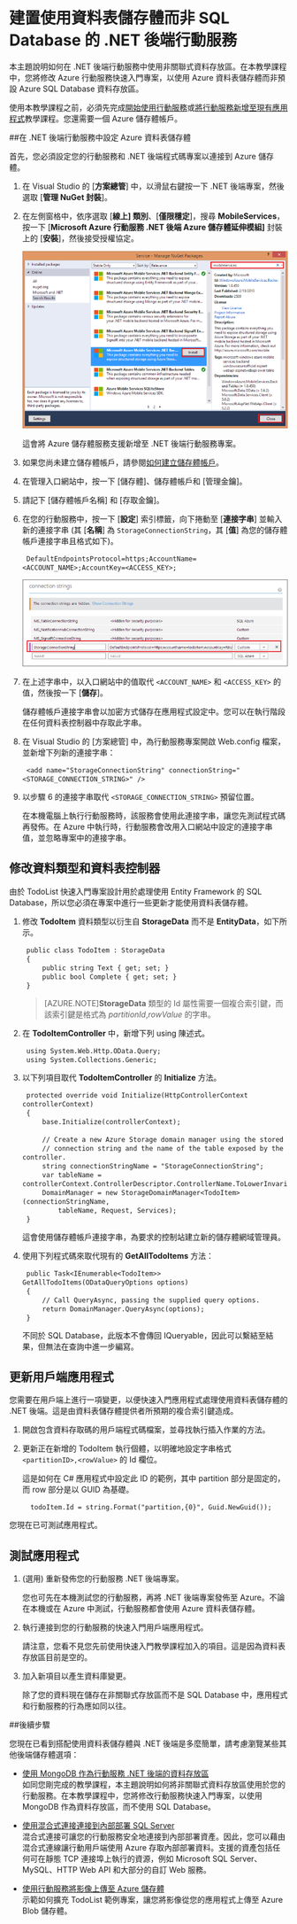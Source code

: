 <properties 
	pageTitle="建置使用資料表儲存體而非 SQL Database 的服務 | Azure 行動服務" 
	description="了解如何搭配 .NET 後端行動服務使用 Azure 資料表儲存體。" 
	services="mobile-services" 
	documentationCenter="" 
	authors="ggailey777" 
	manager="dwrede" 
	editor=""/>

<tags 
	ms.service="mobile-services" 
	ms.workload="mobile" 
	ms.tgt_pltfrm="na" 
	ms.devlang="multiple" 
	ms.topic="article" 
	ms.date="06/09/2015" 
	ms.author="glenga"/>

# 建置使用資料表儲存體而非 SQL Database 的 .NET 後端行動服務

本主題說明如何在 .NET 後端行動服務中使用非關聯式資料存放區。在本教學課程中，您將修改 Azure 行動服務快速入門專案，以使用 Azure 資料表儲存體而非預設 Azure SQL Database 資料存放區。

使用本教學課程之前，必須先完成[開始使用行動服務]或[將行動服務新增至現有應用程式]教學課程。您還需要一個 Azure 儲存體帳戶。

##在 .NET 後端行動服務中設定 Azure 資料表儲存體

首先，您必須設定您的行動服務和 .NET 後端程式碼專案以連接到 Azure 儲存體。

1. 在 Visual Studio 的 [**方案總管**] 中，以滑鼠右鍵按一下 .NET 後端專案，然後選取 [**管理 NuGet 封裝**]。

2. 在左側窗格中，依序選取 [**線上] 類別**、[**僅限穩定**]，搜尋 **MobileServices**，按一下 [**Microsoft Azure 行動服務 .NET 後端 Azure 儲存體延伸模組]** 封裝上的 [**安裝**]，然後接受授權協定。

  	![](./media/mobile-services-dotnet-backend-store-data-table-storage/mobile-add-storage-nuget-package-dotnet.png)

  	這會將 Azure 儲存體服務支援新增至 .NET 後端行動服務專案。

3. 如果您尚未建立儲存體帳戶，請參閱[如何建立儲存體帳戶](../storage-create-storage-account.md)。

4. 在管理入口網站中，按一下 [儲存體]、儲存體帳戶和 [管理金鑰]。

5. 請記下 [儲存體帳戶名稱] 和 [存取金鑰]。
 
6. 在您的行動服務中，按一下 [**設定**] 索引標籤，向下捲動至 [**連接字串**] 並輸入新的連接字串 (其 [**名稱**] 為 `StorageConnectionString`，其 [**值**] 為您的儲存體帳戶連接字串且格式如下)。

		DefaultEndpointsProtocol=https;AccountName=<ACCOUNT_NAME>;AccountKey=<ACCESS_KEY>;

	![](./media/mobile-services-dotnet-backend-store-data-table-storage/mobile-blob-storage-app-settings.png)

7. 在上述字串中，以入口網站中的值取代 `<ACCOUNT_NAME>` 和 `<ACCESS_KEY>` 的值，然後按一下 [**儲存**]。

	儲存體帳戶連接字串會以加密方式儲存在應用程式設定中。您可以在執行階段在任何資料表控制器中存取此字串。

8. 在 Visual Studio 的 [方案總管] 中，為行動服務專案開啟 Web.config 檔案，並新增下列新的連接字串：

		<add name="StorageConnectionString" connectionString="<STORAGE_CONNECTION_STRING>" />

9. 以步驟 6 的連接字串取代 `<STORAGE_CONNECTION_STRING>` 預留位置。

	在本機電腦上執行行動服務時，該服務會使用此連接字串，讓您先測試程式碼再發佈。在 Azure 中執行時，行動服務會改用入口網站中設定的連接字串值，並忽略專案中的連接字串。

## <a name="modify-service"></a>修改資料類型和資料表控制器

由於 TodoList 快速入門專案設計用於處理使用 Entity Framework 的 SQL Database，所以您必須在專案中進行一些更新才能使用資料表儲存體。

1. 修改 **TodoItem** 資料類型以衍生自 **StorageData** 而不是 **EntityData**，如下所示。

	    public class TodoItem : StorageData
	    {
	        public string Text { get; set; }
	        public bool Complete { get; set; }
	    }

	>[AZURE.NOTE]**StorageData** 類型的 Id 屬性需要一個複合索引鍵，而該索引鍵是格式為 *partitionId*,*rowValue* 的字串。

2. 在 **TodoItemController** 中，新增下列 using 陳述式。

		using System.Web.Http.OData.Query;
		using System.Collections.Generic;

3. 以下列項目取代 **TodoItemController** 的 **Initialize** 方法。

        protected override void Initialize(HttpControllerContext controllerContext)
        {
            base.Initialize(controllerContext);

            // Create a new Azure Storage domain manager using the stored 
            // connection string and the name of the table exposed by the controller.
            string connectionStringName = "StorageConnectionString";
            var tableName = controllerContext.ControllerDescriptor.ControllerName.ToLowerInvariant();
            DomainManager = new StorageDomainManager<TodoItem>(connectionStringName, 
                tableName, Request, Services);          
        }

	這會使用儲存體帳戶連接字串，為要求的控制站建立新的儲存體網域管理員。

3. 使用下列程式碼來取代現有的 **GetAllTodoItems** 方法：

		public Task<IEnumerable<TodoItem>> GetAllTodoItems(ODataQueryOptions options)
        {
            // Call QueryAsync, passing the supplied query options.
            return DomainManager.QueryAsync(options);
        } 

	不同於 SQL Database，此版本不會傳回 IQueryable<TEntity>，因此可以繫結至結果，但無法在查詢中進一步編寫。

## 更新用戶端應用程式

您需要在用戶端上進行一項變更，以便快速入門應用程式處理使用資料表儲存體的 .NET 後端。這是由資料表儲存體提供者所預期的複合索引鍵造成。

1. 開啟包含資料存取碼的用戶端程式碼檔案，並尋找執行插入作業的方法。

2. 更新正在新增的 TodoItem 執行個體，以明確地設定字串格式 `<partitionID>,<rowValue>` 的 Id 欄位。

	這是如何在 C# 應用程式中設定此 ID 的範例，其中 partition 部分是固定的，而 row 部分是以 GUID 為基礎。

		 todoItem.Id = string.Format("partition,{0}", Guid.NewGuid());

您現在已可測試應用程式。

## <a name="test-application"></a>測試應用程式

1. (選用) 重新發佈您的行動服務 .NET 後端專案。 
	
	您也可先在本機測試您的行動服務，再將 .NET 後端專案發佈至 Azure。不論在本機或在 Azure 中測試，行動服務都會使用 Azure 資料表儲存體。

4. 執行連接到您的行動服務的快速入門用戶端應用程式。

	請注意，您看不見您先前使用快速入門教學課程加入的項目。這是因為資料表存放區目前是空的。

5. 加入新項目以產生資料庫變更。
 
	除了您的資料現在儲存在非關聯式存放區而不是 SQL Database 中，應用程式和行動服務的行為應如同以往。

##後續步驟

您現在已看到搭配使用資料表儲存體與 .NET 後端是多麼簡單，請考慮瀏覽某些其他後端儲存體選項：

+ [使用 MongoDB 作為行動服務 .NET 後端的資料存放區](mobile-services-dotnet-backend-use-non-relational-data-store.md)</br>如同您剛完成的教學課程，本主題說明如何將非關聯式資料存放區使用於您的行動服務。在本教學課程中，您將修改行動服務快速入門專案，以使用 MongoDB 作為資料存放區，而不使用 SQL Database。
 
+ [使用混合式連接連接到內部部署 SQL Server](mobile-services-dotnet-backend-hybrid-connections-get-started.md)</br>混合式連接可讓您的行動服務安全地連接到內部部署資產。因此，您可以藉由混合式連線讓行動用戶端使用 Azure 存取內部部署資料。支援的資產包括任何可在靜態 TCP 連接埠上執行的資源，例如 Microsoft SQL Server、MySQL、HTTP Web API 和大部分的自訂 Web 服務。

+ [使用行動服務將影像上傳至 Azure 儲存體](mobile-services-dotnet-backend-windows-store-dotnet-upload-data-blob-storage.md)</br>示範如何擴充 TodoList 範例專案，讓您將影像從您的應用程式上傳至 Azure Blob 儲存體。

<!-- Anchors. -->
[Create a non-relational store]: #create-store
[Modify data and controllers]: #modify-service
[Test the application]: #test-application


<!-- Images. -->


<!-- URLs. -->
[開始使用行動服務]: mobile-services-dotnet-backend-windows-store-dotnet-get-started.md
[將行動服務新增至現有應用程式]: ../mobile-services-dotnet-backend-windows-store-dotnet-get-started-data.md
[Azure Management Portal]: https://manage.windowsazure.com/
[What is the Table Service]: ../storage-dotnet-how-to-use-tables.md#what-is
[MongoLab Add-on Page]: /gallery/store/mongolab/mongolab
 

<!---HONumber=July15_HO2-->